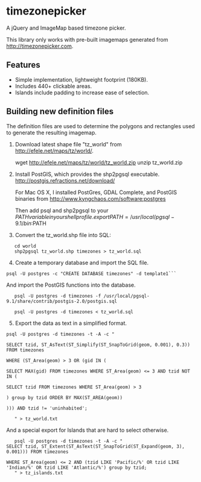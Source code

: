 timezonepicker
==============

A jQuery and ImageMap based timezone picker.

This library only works with pre-built imagemaps generated from
http://timezonepicker.com.

Features
--------

- Simple implementation, lightweight footprint (180KB).
- Includes 440+ clickable areas.
- Islands include padding to increase ease of selection.

Building new definition files
-----------------------------

The definition files are used to determine the polygons and rectangles used to
generate the resulting imagemap.

1. Download latest shape file "tz_world" from
   http://efele.net/maps/tz/world/.

   wget http://efele.net/maps/tz/world/tz_world.zip
   unzip tz_world.zip

2. Install PostGIS, which provides the shp2pgsql executable.
   http://postgis.refractions.net/download/

   For Mac OS X, I installed PostGres, GDAL Complete, and PostGIS binaries from
   http://www.kyngchaos.com/software:postgres

   Then add psql and shp2pgsql to your $PATH variable in your shell profile.
   export PATH=/usr/local/pgsql-9.1/bin:$PATH

3. Convert the tz_world.shp file into SQL:

```
   cd world
   shp2pgsql tz_world.shp timezones > tz_world.sql
```

4. Create a temporary database and import the SQL file.

```
psql -U postgres -c "CREATE DATABASE timezones" -d template1```
```

   And import the PostGIS functions into the database.
```
   psql -U postgres -d timezones -f /usr/local/pgsql-9.1/share/contrib/postgis-2.0/postgis.sql

   psql -U postgres -d timezones < tz_world.sql
```

5. Export the data as text in a simplified format.

```
psql -U postgres -d timezones -t -A -c "

SELECT tzid, ST_AsText(ST_Simplify(ST_SnapToGrid(geom, 0.001), 0.3)) FROM timezones 

WHERE (ST_Area(geom) > 3 OR (gid IN (

SELECT MAX(gid) FROM timezones WHERE ST_Area(geom) <= 3 AND tzid NOT IN (

SELECT tzid FROM timezones WHERE ST_Area(geom) > 3

) group by tzid ORDER BY MAX(ST_AREA(geom))

))) AND tzid != 'uninhabited';

   " > tz_world.txt
```

   And a special export for Islands that are hard to select otherwise.

```
   psql -U postgres -d timezones -t -A -c "
SELECT tzid, ST_Extent(ST_AsText(ST_SnapToGrid(ST_Expand(geom, 3), 0.001))) FROM timezones

WHERE ST_Area(geom) <= 2 AND (tzid LIKE 'Pacific/%' OR tzid LIKE 'Indian/%' OR tzid LIKE 'Atlantic/%') group by tzid;
   " > tz_islands.txt
```
